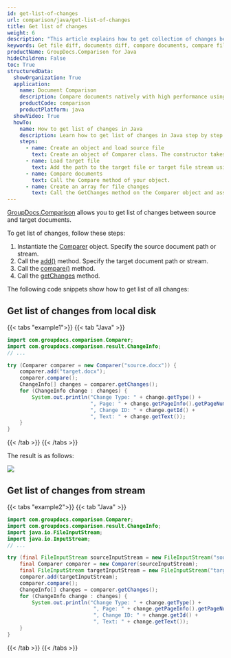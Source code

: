 ```yaml
---
id: get-list-of-changes
url: comparison/java/get-list-of-changes
title: Get list of changes
weight: 6
description: "This article explains how to get collection of changes between compared documents when using GroupDocs.Comparison for Java."
keywords: Get file diff, documents diff, compare documents, compare files
productName: GroupDocs.Comparison for Java
hideChildren: False
toc: True
structuredData:
  showOrganization: True
  application:
    name: Document Comparison
    description: Compare documents natively with high performance using Java language and GroupDocs.Comparison for Java
    productCode: comparison
    productPlatform: java
  showVideo: True
  howTo:
    name: How to get list of changes in Java
    description: Learn how to get list of changes in Java step by step
    steps:
      - name: Create an object and load source file
        text: Create an object of Comparer class. The constructor takes the source file path or source file stream parameter. You may specify absolute or relative file path as per your requirements.
      - name: Load target file
        text: Add the path to the target file or target file stream using the Add method.
      - name: Compare documents
        text: Call the Compare method of your object.
      - name: Create an array for file changes
        text: Call the GetChanges method on the Comparer object and assign the result to an array of type ChangeInfo.
---
```


[GroupDocs.Comparison](https://products.groupdocs.com/comparison/java) allows you to get  list of changes between source and target documents.

To get list of changes, follow these steps:

1.  Instantiate the [Comparer](https://reference.groupdocs.com/comparison/java/com.groupdocs.comparison/comparer) object. Specify the source document path or stream.
2.  Call the [add()](https://reference.groupdocs.com/comparison/java/com.groupdocs.comparison/comparer/#add-java.lang.String-) method. Specify the target document path or stream.
3.  Call the [compare()](https://reference.groupdocs.com/comparison/java/com.groupdocs.comparison/comparer/#compare-java.lang.String-) method.
4.  Call the [getChanges](https://reference.groupdocs.com/comparison/java/com.groupdocs.comparison/comparer/#getChanges--) method.

The following code snippets show how to get list of all changes:

## Get list of changes from local disk

{{< tabs "example1">}}
{{< tab "Java" >}}
```java
import com.groupdocs.comparison.Comparer;
import com.groupdocs.comparison.result.ChangeInfo;
// ...

try (Comparer comparer = new Comparer("source.docx")) {
    comparer.add("target.docx");
    comparer.compare();
    ChangeInfo[] changes = comparer.getChanges();
    for (ChangeInfo change : changes) {
        System.out.println("Change Type: " + change.getType() +
                           ", Page: " + change.getPageInfo().getPageNumber() +
                           ", Change ID: " + change.getId() +
                           ", Text: " + change.getText());
    }
}
```
{{< /tab >}}
{{< /tabs >}}

The result is as follows:

![](/comparison/java/images/get-changes-list.png)

## Get list of changes from stream

{{< tabs "example2">}}
{{< tab "Java" >}}
```java
import com.groupdocs.comparison.Comparer;
import com.groupdocs.comparison.result.ChangeInfo;
import java.io.FileInputStream;
import java.io.InputStream;
// ...

try (final FileInputStream sourceInputStream = new FileInputStream("source.docx");
    final Comparer comparer = new Comparer(sourceInputStream);
    final FileInputStream targetInputStream = new FileInputStream("target.docx")) {
    comparer.add(targetInputStream);
    comparer.compare();
    ChangeInfo[] changes = comparer.getChanges();
    for (ChangeInfo change : changes) {
        System.out.println("Change Type: " + change.getType() +
                            ", Page: " + change.getPageInfo().getPageNumber() +
                            ", Change ID: " + change.getId() +
                            ", Text: " + change.getText());
    }
}
```
{{< /tab >}}
{{< /tabs >}}
